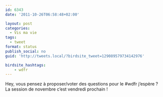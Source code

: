 ```yaml
---
id: 6343
date: '2011-10-26T06:58:48+02:00'

layout: post
categories:
  - Vis ma vie
tags:
  - tweet
format: status
publish_social: no
guid: 'http://tweets.local/?birdsite_tweet=129089579734142976'

birdsite_hashtags:
    - wdfr
---
```


Hey, vous pensez à proposer/voter des questions pour le #wdfr j’espère ? La session de novembre c’est vendredi prochain !